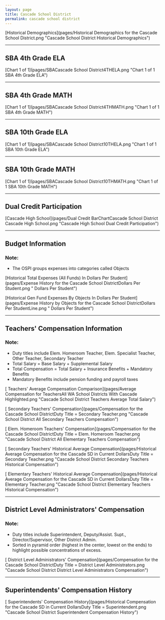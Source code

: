 ```yaml
---
layout: page
title: Cascade School District
permalink: cascade school district
---
```



[Historical Demographics](pages/Historical Demographics for the Cascade School District.png "Cascade School District Historical Demographics")

___

## SBA 4th Grade ELA

[Chart 1 of 1](pages/SBACascade School District4THELA.png "Chart 1 of 1 SBA 4th Grade ELA")


___

## SBA 4th Grade MATH

[Chart 1 of 1](pages/SBACascade School District4THMATH.png "Chart 1 of 1 SBA 4th Grade MATH")


___

## SBA 10th Grade ELA

[Chart 1 of 1](pages/SBACascade School District10THELA.png "Chart 1 of 1 SBA 10th Grade ELA")


___

## SBA 10th Grade MATH

[Chart 1 of 1](pages/SBACascade School District10THMATH.png "Chart 1 of 1 SBA 10th Grade MATH")


___

## Dual Credit Participation

[Cascade High School](pages/Dual Credit BarChartCascade School District Cascade High School.png "Cascade High School Dual Credit Participation")


___

## Budget Information
### Note:
- The OSPI groups expenses into categories called Objects

[Historical Total Expenses (All Funds) In Dollars Per Student](pages/Expense History for the Cascade School DistrictDollars Per Student.png " Dollars Per Student")

[Historical Gen Fund Expenses By Objects In Dollars Per Student](pages/Expense History by Objects for the Cascade School DistrictDollars Per StudentLine.png " Dollars Per Student")


___

## Teachers' Compensation Information
### Note:
- Duty titles include Elem. Homeroom Teacher, Elem. Specialist Teacher, Other Teacher, Secondary Teacher
- Total Salary = Base Salary + Supplemental Salary
- Total Compensation = Total Salary + Insurance Benefits + Mandatory Benefits
- Mandatory Benefits include pension funding and payroll taxes

[ Teachers' Average Compensation Comparison](pages/Average Compensation for TeachersAll WA School Districts With Cascade Highlighted.png "Cascade School District Teachers Average Total Salary")

[ Secondary Teachers' Compensation](pages/Compensation for the Cascade School DistrictDuty Title = Secondary Teacher.png "Cascade School District All Secondary Teachers Compensation")

[ Elem. Homeroom Teachers' Compensation](pages/Compensation for the Cascade School DistrictDuty Title = Elem. Homeroom Teacher.png "Cascade School District All Elementary Teachers Compensation")

[ Secondary Teachers' Historical Average Compensation](pages/Historical Average Compensation for the Cascade SD in Current DollarsDuty Title = Secondary Teacher.png "Cascade School District Secondary Teachers Historical Compensation")

[ Elementary Teachers' Historical Average Compensation](pages/Historical Average Compensation for the Cascade SD in Current DollarsDuty Title = Elementary Teacher.png "Cascade School District Elementary Teachers Historical Compensation")


___

## District Level Administrators' Compensation

### Note:
- Duty titles include Superintendent, Deputy/Assist. Supt., Director/Supervisor, Other District Admin.
- Sorted in pyramid order (highest in the center, lowest on the ends) to highlight possible concentrations of excess.

[ District Level Administrators' Compensation](pages/Compensation for the Cascade School DistrictDuty Title = District Level Administrators.png "Cascade School District District Level Administrators Compensation")


___

## Superintendents' Compensation History

[ Superintendents' Compensation History](pages/Historical Compensation for the Cascade SD in Current DollarsDuty Title = Superintendent.png "Cascade School District Superintendent Compensation History")

